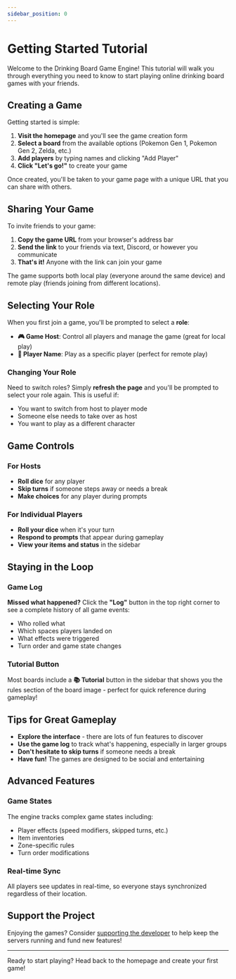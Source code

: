 ```yaml
---
sidebar_position: 0
---
```


# Getting Started Tutorial

Welcome to the Drinking Board Game Engine! This tutorial will walk you through everything you need to know to start playing online drinking board games with your friends.

## Creating a Game

Getting started is simple:

1. **Visit the homepage** and you'll see the game creation form
2. **Select a board** from the available options (Pokemon Gen 1, Pokemon Gen 2, Zelda, etc.)
3. **Add players** by typing names and clicking "Add Player" 
4. **Click "Let's go!"** to create your game

Once created, you'll be taken to your game page with a unique URL that you can share with others.

## Sharing Your Game

To invite friends to your game:

1. **Copy the game URL** from your browser's address bar
2. **Send the link** to your friends via text, Discord, or however you communicate
3. **That's it!** Anyone with the link can join your game

The game supports both local play (everyone around the same device) and remote play (friends joining from different locations).

## Selecting Your Role

When you first join a game, you'll be prompted to select a **role**:

- **🎮 Game Host**: Control all players and manage the game (great for local play)
- **👤 Player Name**: Play as a specific player (perfect for remote play)

### Changing Your Role

Need to switch roles? Simply **refresh the page** and you'll be prompted to select your role again. This is useful if:
- You want to switch from host to player mode
- Someone else needs to take over as host
- You want to play as a different character

## Game Controls

### For Hosts
- **Roll dice** for any player
- **Skip turns** if someone steps away or needs a break
- **Make choices** for any player during prompts

### For Individual Players
- **Roll your dice** when it's your turn
- **Respond to prompts** that appear during gameplay
- **View your items and status** in the sidebar

## Staying in the Loop

### Game Log
**Missed what happened?** Click the **"Log"** button in the top right corner to see a complete history of all game events:
- Who rolled what
- Which spaces players landed on
- What effects were triggered
- Turn order and game state changes

### Tutorial Button
Most boards include a **📚 Tutorial** button in the sidebar that shows you the rules section of the board image - perfect for quick reference during gameplay!

## Tips for Great Gameplay

- **Explore the interface** - there are lots of fun features to discover
- **Use the game log** to track what's happening, especially in larger groups
- **Don't hesitate to skip turns** if someone needs a break
- **Have fun!** The games are designed to be social and entertaining

## Advanced Features

### Game States
The engine tracks complex game states including:
- Player effects (speed modifiers, skipped turns, etc.)
- Item inventories
- Zone-specific rules
- Turn order modifications

### Real-time Sync
All players see updates in real-time, so everyone stays synchronized regardless of their location.

## Support the Project

Enjoying the games? Consider [supporting the developer](https://ko-fi.com/alexg31934/) to help keep the servers running and fund new features!

---

Ready to start playing? Head back to the homepage and create your first game!